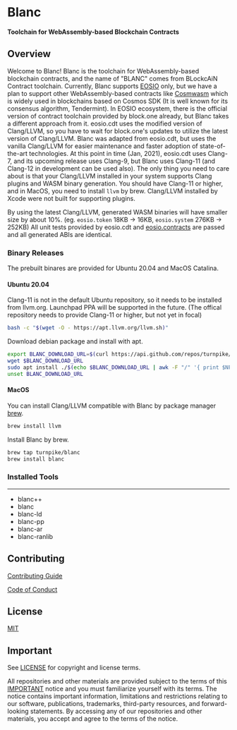 # Blanc

**Toolchain for WebAssembly-based Blockchain Contracts**

## Overview

Welcome to Blanc!  Blanc is the toolchain for WebAssembly-based blockchain contracts, and the name of "BLANC" comes from BLockcAiN Contract toolchain.  Currently, Blanc supports [EOSIO](https://github.com/EOSIO) only, but we have a plan to support other WebAssembly-based contracts like [Cosmwasm](https://github.com/CosmWasm) which is widely used in blockchains based on Cosmos SDK (It is well known for its consensus algorithm, Tendermint).  In EOSIO ecosystem, there is the official version of contract toolchain provided by block.one already, but Blanc takes a different approach from it.  eosio.cdt uses the modified version of Clang/LLVM, so you have to wait for block.one's updates to utilize the latest version of Clang/LLVM.  Blanc was adapted from eosio.cdt, but uses the vanilla Clang/LLVM for easier maintenance and faster adoption of state-of-the-art technologies.  At this point in time (Jan, 2021), eosio.cdt uses Clang-7, and its upcoming release uses Clang-9, but Blanc uses Clang-11 (and Clang-12 in development can be used also).  The only thing you need to care about is that your Clang/LLVM installed in your system supports Clang plugins and WASM binary generation.  You should have Clang-11 or higher, and in MacOS, you need to install `llvm` by brew.  Clang/LLVM installed by Xcode were not built for supporting plugins.

By using the latest Clang/LLVM, generated WASM binaries will have smaller size by about 10%. (eg. `eosio.token` 18KB &rightarrow; 16KB, `eosio.system` 276KB &rightarrow; 252KB)  All unit tests provided by eosio.cdt and [eosio.contracts](https://github.com/EOSIO/eosio.contracts) are passed and all generated ABIs are identical.


### Binary Releases

The prebuilt binares are provided for Ubuntu 20.04 and MacOS Catalina.

#### Ubuntu 20.04

Clang-11 is not in the default Ubuntu repository, so it needs to be installed from llvm.org.  Launchpad PPA will be supported in the future. (The offical repository needs to provide Clang-11 or higher, but not yet in focal)

```sh
bash -c "$(wget -O - https://apt.llvm.org/llvm.sh)"
```

Download debian package and install with apt.

```sh
export BLANC_DOWNLOAD_URL=$(curl https://api.github.com/repos/turnpike/blanc/releases/latest | awk '/browser_download_url.*deb/{ print $2 }' | tr -d '"')
wget $BLANC_DOWNLOAD_URL
sudo apt install ./$(echo $BLANC_DOWNLOAD_URL | awk -F "/" '{ print $NF }')
unset BLANC_DOWNLOAD_URL
```

#### MacOS

You can install Clang/LLVM compatible with Blanc by package manager [brew](https://brew.sh/).

```sh
brew install llvm
```

Install Blanc by brew.

```sh
brew tap turnpike/blanc
brew install blanc
```

### Installed Tools
---
* blanc++
* blanc
* blanc-ld
* blanc-pp
* blanc-ar
* blanc-ranlib

## Contributing

[Contributing Guide](./CONTRIBUTING.md)

[Code of Conduct](./CONTRIBUTING.md#conduct)

## License

[MIT](./LICENSE)

## Important

See [LICENSE](./LICENSE) for copyright and license terms.

All repositories and other materials are provided subject to the terms of this [IMPORTANT](./IMPORTANT.md) notice and you must familiarize yourself with its terms.  The notice contains important information, limitations and restrictions relating to our software, publications, trademarks, third-party resources, and forward-looking statements.  By accessing any of our repositories and other materials, you accept and agree to the terms of the notice.
